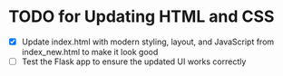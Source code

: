 # TODO for Updating HTML and CSS

- [x] Update index.html with modern styling, layout, and JavaScript from index_new.html to make it look good
- [ ] Test the Flask app to ensure the updated UI works correctly
